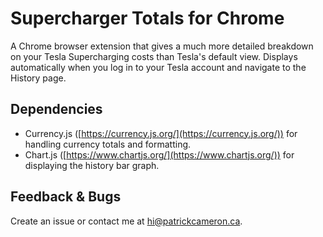 # Supercharger Totals for Chrome
A Chrome browser extension that gives a much more detailed breakdown on your Tesla Supercharging costs than Tesla's default view. Displays automatically when you log in to your Tesla account and navigate to the History page.

## Dependencies

 - Currency.js ([https://currency.js.org/](https://currency.js.org/)) for handling currency totals and formatting.
 - Chart.js ([https://www.chartjs.org/](https://www.chartjs.org/)) for displaying the history bar graph.

## Feedback & Bugs
Create an issue or contact me at [hi@patrickcameron.ca](mailto:hi@patrickcameron.ca).